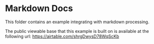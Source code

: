 # Markdown Docs
This folder contains an example integrating with markdown processing.

The public viewable base that this example is built on is available at the following url:
https://airtable.com/shrgDwysD78WqScKb
